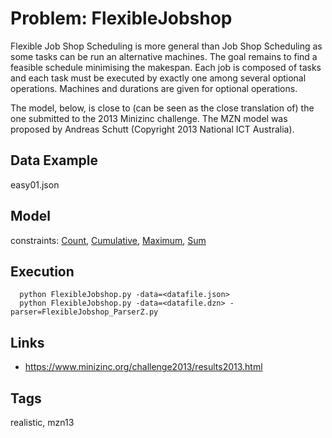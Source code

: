 # Problem: FlexibleJobshop

Flexible Job Shop Scheduling is more general than Job Shop Scheduling as some tasks can be run an alternative machines.
The goal remains to find a feasible schedule minimising the makespan.
Each job is composed of tasks and each task must be executed by exactly one among several optional operations.
Machines and durations are given for optional operations.

The model, below, is close to (can be seen as the close translation of) the one submitted to the 2013 Minizinc challenge.
The MZN model was proposed by Andreas Schutt (Copyright 2013 National ICT Australia).

## Data Example
  easy01.json

## Model
  constraints: [Count](https://pycsp.org/documentation/constraints/Count), [Cumulative](https://pycsp.org/documentation/constraints/Cumulative), [Maximum](https://pycsp.org/documentation/constraints/Maximum), [Sum](https://pycsp.org/documentation/constraints/Sum)

## Execution
```
  python FlexibleJobshop.py -data=<datafile.json>
  python FlexibleJobshop.py -data=<datafile.dzn> -parser=FlexibleJobshop_ParserZ.py
```

## Links
  - https://www.minizinc.org/challenge2013/results2013.html

## Tags
  realistic, mzn13
